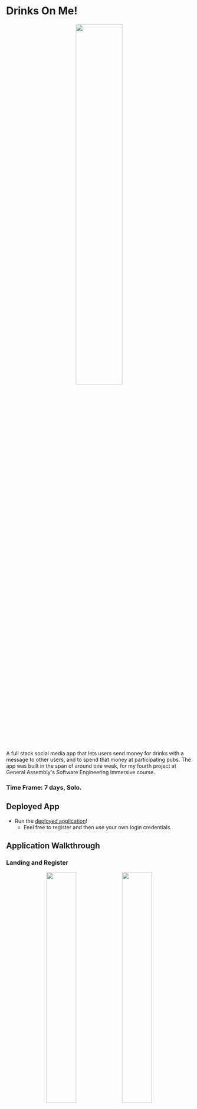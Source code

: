 # Drinks On Me!

<p align="center">
  <img src="./src/images/pixel-cocktails.png" width="50%" />
</p>


<p>
A full stack social media app that lets users send money for drinks with a message to other users, and to spend that money at participating pubs. The app was built in the span of around one week, for my fourth project at General Assembly's Software Engineering Immersive course.
</p>

### Time Frame: 7 days, Solo.

## Deployed App
- Run the [deployed application](https://drinks-on-me-jtb.netlify.app/)!
  - Feel free to register and then use your own login credentials.

## Application Walkthrough
### Landing and Register
<p align="center">
  <img src="./src/images/landing.png" width="40%"  />
  <img src="./src/images/register.png" width="40%"  />
</p>

###  Login and Home
<p align="center">
  <img src="./src/images/login.png" width="40%"  />
  <img src="./src/images/home.png" width="40%"  />
</p>

### Transfer and Purchase
<p align="center">
  <img src="./src/images/transfer.png" width="40%"  />
  <img src="./src/images/purchase.png" width="40%"  />
</p>




## Tech Stack
### Front End
- JavaScript/HTML/CSS
- React.js Framework (Single Page Application)
- API Handling: Axios
- React-Router-Dom

### Back End
- Python
- Server: Django & Django Rest Framework
- Database: PostgreSQL
- Authentication: JSON Web Token (pyJWT)

### Development
- Git, GitHub
- Postman (API testing)
- Excalidraw (wireframing, planning)
- Npm & Pipenv
- Deployment:
  - Front End: Netlify
  - Back End: Heroku

## Features
- Top-up your account
- Send money for drinks with a personal message to other users
- Select from participating pubs
- Buy drinks at participating pubs
- Login, Register and Logout functionality
- View a history of transfers and messages
- View a history of drinks purchased


## Planning & Wireframing:
I imagined the app would be a mobile-first app, and started by planning the user experience. I decided upon the windows to be included, and the flow between them. Then I thought about the methods needed and the relationships to include in the backend. I wanted to do as much as possible in the backend using Django. I decided upon a retro 8-bit pixel art theme.

### Wireframe (Excalidraw):
<p align="center">
  <img src="./src/images/drinks-wireframe.png" width="80%"  />
</p>

### Entity Relationship Diagram (ERD via QuickDBD)
<p align="center">
  <img src="./src/images/drinks-erd.png" width="80%"  />
</p>

## Architecture:
The backend is built using Python and the Django Rest Framework to communicate with PostgreSQL database. The frontend is a React-powered single-page application. 
### Front End: 
- React Components to compartmentalise code
- React Hooks for component state management and handling side effects
- NES CSS framework for a fun retro feel
- Single Page Application (`react-router-dom`) using `Link`, `useNavigate`, `useLocation` and `useParams`
### Back End:
- 5 tables/models in PostgreSQL 
- All security checks (user access credentials) done in Django in the back end:
  - Email validation
  - Password encryption
  - Login credentials expire after 7 days


## Featured Code Snippets
### Front End
#### The user's home page component:

```
const HomeUser = () => {
  const [currentUser, setCurrentUser] = useState({});

  // get user object.

  useEffect(() => {
    const getUser = async () => {
      const userId = getUserId();
      console.log(userId);
      const res = await getUserById(userId);
      console.log(res);
      setCurrentUser(res);
    };
    getUser();
  }, []);

  return (
    <>
      <section className='reg'>
        <div className='logo-bubble'>
          <div className=' nes-balloon from-right '>
            <h1>Drinks On Me!</h1>
          </div>
        </div>
        <div className='user-balance'>
          <p>{currentUser?.username}</p>
          <p>£{currentUser?.balance}</p>
        </div>
        <figure>
          <img src={logo} />
        </figure>
        <div className='landing'>
          <div>
            <Link to='/transfer' className='nes-btn big-butt is-success'>
              Transfer
            </Link>
          </div>
          <div>
            <Link to='/purchase' className='nes-btn big-butt is-warning'>
              Purchase
            </Link>
          </div>
          <div>
            <Link to='/transactions' className='nes-btn big-butt is-primary'>
              Transactions
            </Link>
          </div>
          <div>
            <Link to='/topup' className='nes-btn big-butt is-error'>
              Topup
            </Link>
          </div>
        </div>
      </section>
    </>
  );
};
```

### Back End
#### Credential Authentication with JWT:
```
from rest_framework.authentication import BasicAuthentication
from rest_framework.exceptions import PermissionDenied
from django.contrib.auth import get_user_model
from django.conf import settings # for the secret key
import jwt
User = get_user_model()
class JWTAuthentication(BasicAuthentication):
    # Function is called automatically by Django as part of request pipeline
    def authenticate(self, request):
        # Get the authorization header
        header = request.headers.get('Authorization')
        # If no header is present, return None which defaults to unauthenticated
        if not header:
            return None
        # If there is no bearer header present then raise a permission denied exception which will return a HTTP 403 status code
        if not header.startswith('Bearer'):
            raise PermissionDenied({'message': 'Invalid authorization header'})
        # Get the provided bearer token from the headers
        token = header.replace('Bearer ', '')
        # Try and decode the bearer token to extract the `sub` which is the user ID
        try:
            payload = jwt.decode(token, settings.SECRET_KEY, algorithms=['HS256'])
            user = User.objects.get(pk=payload.get('sub'))
        # If the token cannot be decoded then we raise a permission denied exception which will return a HTTP 403 status code
        except jwt.exceptions.InvalidTokenError:
            raise PermissionDenied({'message': 'Invalid Token'})
        # If the user cannot be found then their account may have been deleted between last obtaining a token and now, raise permission denied exception and raise a HTTP 403 status code
        except User.DoesNotExist:
            raise PermissionDenied({'message': 'User not found'})
        # User has successfully authenticated return the user object and token as a tuple
        # They can now be accessed in views with `request.user` and `request.auth` respectively
        return (user, token)
```
#### Transfer Funds View 
```
from rest_framework import status # gives list of possible response codes
from rest_framework.permissions import IsAuthenticated
from rest_framework.generics import ListCreateAPIView, RetrieveUpdateDestroyAPIView, RetrieveAPIView
from rest_framework.views import APIView # This imports rest_framework's APIView that we'll use to extend to our custom view
from rest_framework.response import Response # Response gives us a way of sending a HTTP response to the user making the request, passing back data and other information
from rest_framework.exceptions import NotFound # Import this when adding error handling, provides a default response when data is not found
from .models import * 
from .serializers import * 

# list generic view
class TransferList(ListCreateAPIView):

    # Handles all drinks
    queryset = Transfer.objects.all()

    # Choose serializer to use
    serializer_class = TransferSerializer


# get by ID generic view
class TransferDetail(RetrieveAPIView):

    # Handles all books
    queryset = Transfer.objects.all()

    # Choose serializer to use
    serializer_class = TransferSerializer

# class based views

class Transfer(APIView):
  permission_classes = [IsAuthenticated]
  def post(self, request):
    sending_user_id = request.user.id
    receiving_user_id = request.data["receiver_id"]
    transfer_amount = request.data["amount"]
    transfer_message = request.data["message"]
    print(f'sender id:{sending_user_id}')
    print(f'receiver id:{receiving_user_id}')
    sending_user = AppUser.objects.get(pk=sending_user_id)
    receiving_user = AppUser.objects.get(pk=receiving_user_id)
    print(f'sender :{sending_user}')
    print(f'receiver :{receiving_user}')
    # if int(sending_user.balance) < transfer_amount:
    #   return Response(status=402, data='insufficient balance')
    # else:
    sending_user.balance -= int(transfer_amount)
    receiving_user.balance += int(transfer_amount) 
    sending_user.save()
    receiving_user.save()
    print(f'sender :{sending_user}')
    print(f'receiver :{receiving_user}')


    return Response(status=200)
```
## Wins & Challenges
The app, while looking very simple, was deceptively complex, and I did manage to get proof of concept working for the presentation. Unfortunately, I ran out of time while working on the front end and there are still several pages that aren't completely functional. The challenge was to learn Django for a week before attempting to integrate PostgreSQL with my front end application, and working with the complexity of the interaction between front and back end. I still have a lot to learn about React. 

## Future Improvements
I would like to add Stripe payment, and get some participating pubs onboard. Also, I feel that the app would work better as mobile-native, and I am considering building it with Flutter.
